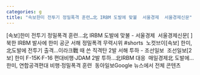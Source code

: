 ```yaml
---
categories: g
title: "속보한미 전투기 정밀폭격 훈련…北 IRBM 도발에 맞불  서울경제  서울경제신문"
---
```

[속보]한미 전투기 정밀폭격 훈련…北 IRBM 도발에 맞불 - 서울경제&nbsp;&nbsp;서울경제신문[ ]북한 IRBM 발사에 한미 공군 서해 정밀폭격 무력시위 #shorts&nbsp;&nbsp;노컷브이[속보] 한미, 北도발에 전투기 출격…이라크戰 때 쓴 직격탄 2발 서해 투하 - 조선일보&nbsp;&nbsp;조선일보[2보] 한미 F-15K·F-16 편대비행·JDAM 2발 투하…北IRBM 대응&nbsp;&nbsp;매일경제北 도발에…한미, 연합공격편대 비행·정밀폭격 훈련&nbsp;&nbsp;동아일보Google 뉴스에서 전체 콘텐츠 
